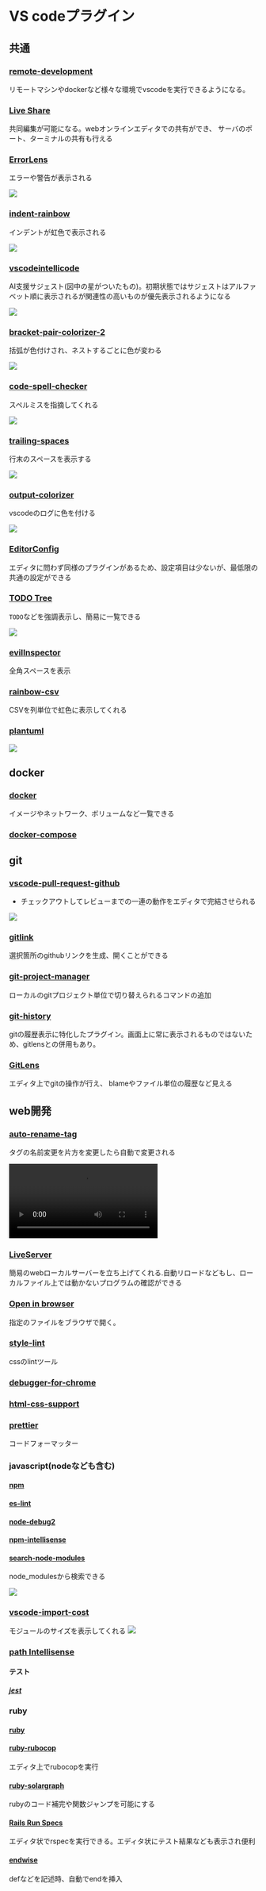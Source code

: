 # VS codeプラグイン
## 共通

### [remote-development](https://marketplace.visualstudio.com/items?itemName=ms-vscode-remote.vscode-remote-extensionpack)
リモートマシンやdockerなど様々な環境でvscodeを実行できるようになる。

### [Live Share](https://marketplace.visualstudio.com/items?itemName=MS-vsliveshare.vsliveshare)
共同編集が可能になる。webオンラインエディタでの共有ができ、
サーバのポート、ターミナルの共有も行える

### [ErrorLens](https://marketplace.visualstudio.com/items?itemName=usernamehw.errorlens)
エラーや警告が表示される

![](./images/error-lens.png)

### [indent-rainbow](https://marketplace.visualstudio.com/items?itemName=oderwat.indent-rainbow)
インデントが虹色で表示される

![](./images/indent-rainbow.png)

### [vscodeintellicode](https://marketplace.visualstudio.com/items?itemName=VisualStudioExptTeam.vscodeintellicode)
AI支援サジェスト(図中の星がついたもの)。初期状態ではサジェストはアルファベット順に表示されるが関連性の高いものが優先表示されるようになる

![](./images/vscodeintellicode.png)

### [bracket-pair-colorizer-2](https://marketplace.visualstudio.com/items?itemName=CoenraadS.bracket-pair-colorizer-2)
括弧が色付けされ、ネストするごとに色が変わる

![](./images/bracket-pair-colorizer-2.png)

### [code-spell-checker](https://marketplace.visualstudio.com/items?itemName=streetsidesoftware.code-spell-checker)
スペルミスを指摘してくれる

![](./images/code-spell-checker.png)


### [trailing-spaces](https://marketplace.visualstudio.com/items?itemName=shardulm94.trailing-spaces)
行末のスペースを表示する

![](./images/trailing-spaces.png)

### [output-colorizer](https://marketplace.visualstudio.com/items?itemName=IBM.output-colorizer)
vscodeのログに色を付ける

![](./images/output-colorizer.png)

### [EditorConfig](https://marketplace.visualstudio.com/items?itemName=EditorConfig.EditorConfig)
エディタに問わず同様のプラグインがあるため、設定項目は少ないが、最低限の共通の設定ができる

### [TODO Tree](https://marketplace.visualstudio.com/items?itemName=Gruntfuggly.todo-tree)
`TODO`などを強調表示し、簡易に一覧できる

![](./images/todo-tree.png)

### [evilInspector](https://marketplace.visualstudio.com/items?itemName=saikou9901.evilinspector)
全角スペースを表示

### [rainbow-csv](https://marketplace.visualstudio.com/items?itemName=mechatroner.rainbow-csv)
CSVを列単位で虹色に表示してくれる

### [plantuml](https://marketplace.visualstudio.com/items?itemName=jebbs.plantuml)

![](./images/plantuml.png)

## docker

### [docker](https://marketplace.visualstudio.com/items?itemName=ms-azuretools.vscode-docker)
イメージやネットワーク、ボリュームなど一覧できる

### [docker-compose](https://marketplace.visualstudio.com/items?itemName=p1c2u.docker-compose)

## git

### [vscode-pull-request-github](https://marketplace.visualstudio.com/items?itemName=GitHub.vscode-pull-request-github)
- チェックアウトしてレビューまでの一連の動作をエディタで完結させられる

![](./images/github-pullrequest-and-issues.png)


### [gitlink](https://marketplace.visualstudio.com/items?itemName=qezhu.gitlink)
選択箇所のgithubリンクを生成、開くことができる

### [git-project-manager](https://marketplace.visualstudio.com/items?itemName=felipecaputo.git-project-manager)
ローカルのgitプロジェクト単位で切り替えられるコマンドの追加

### [git-history](https://marketplace.visualstudio.com/items?itemName=donjayamanne.githistory)
gitの履歴表示に特化したプラグイン。画面上に常に表示されるものではないため、gitlensとの併用もあり。

### [GitLens](https://marketplace.visualstudio.com/items?itemName=eamodio.gitlens)
エディタ上でgitの操作が行え、
blameやファイル単位の履歴など見える



## web開発

### [auto-rename-tag](https://marketplace.visualstudio.com/items?itemName=formulahendry.auto-rename-tag)
タグの名前変更を片方を変更したら自動で変更される

<video controls>
  <source src="./images/auto-rename-tag.mov" type="video/mp4">
</video>

### [LiveServer](https://marketplace.visualstudio.com/items?itemName=ritwickdey.LiveServer)
簡易のwebローカルサーバーを立ち上げてくれる.自動リロードなどもし、ローカルファイル上では動かないプログラムの確認ができる

### [Open in browser](https://marketplace.visualstudio.com/items?itemName=techer.open-in-browser)
指定のファイルをブラウザで開く。

### [style-lint](https://marketplace.visualstudio.com/items?itemName=stylelint.vscode-stylelint)
cssのlintツール

### [debugger-for-chrome](https://marketplace.visualstudio.com/items?itemName=msjsdiag.debugger-for-chrome)

### [html-css-support](https://marketplace.visualstudio.com/items?itemName=ecmel.vscode-html-css)

### [prettier](https://marketplace.visualstudio.com/items?itemName=esbenp.prettier-vscode)
コードフォーマッター

### javascript(nodeなども含む)
#### [npm](https://marketplace.visualstudio.com/items?itemName=eg2.vscode-npm-script)

#### [es-lint](https://marketplace.visualstudio.com/items?itemName=dbaeumer.vscode-eslint)

#### [node-debug2](https://marketplace.visualstudio.com/items?itemName=ms-vscode.node-debug2)

#### [npm-intellisense](https://marketplace.visualstudio.com/items?itemName=christian-kohler.npm-intellisense)

#### [search-node-modules](https://marketplace.visualstudio.com/items?itemName=jasonnutter.search-node-modules)
node_modulesから検索できる

![](./images/search-node-modules.png)

### [vscode-import-cost](https://marketplace.visualstudio.com/items?itemName=wix.vscode-import-cost)
モジュールのサイズを表示してくれる
![](./images/import-cost.png)

### [path Intellisense](https://marketplace.visualstudio.com/items?itemName=christian-kohler.path-intellisense)

#### テスト
##### [jest](https://marketplace.visualstudio.com/items?itemName=Orta.vscode-jest)

### ruby
#### [ruby](https://marketplace.visualstudio.com/items?itemName=rebornix.Ruby)

#### [ruby-rubocop](https://marketplace.visualstudio.com/items?itemName=misogi.ruby-rubocop)
エディタ上でrubocopを実行

#### [ruby-solargraph](https://marketplace.visualstudio.com/items?itemName=castwide.solargraph)
rubyのコード補完や関数ジャンプを可能にする

#### [Rails Run Specs](https://marketplace.visualstudio.com/items?itemName=noku.rails-run-spec-vscode)
エディタ状でrspecを実行できる。エディタ状にテスト結果なども表示され便利

#### [endwise](https://marketplace.visualstudio.com/items?itemName=kaiwood.endwise)
defなどを記述時、自動でendを挿入
